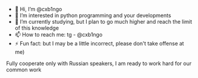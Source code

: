 - 👋 Hi, I’m @cxb1ngo
- 👀 I’m interested in python programming and your developments
- 🌱 I’m currently studying, but I plan to go much higher and reach the limit of this knowledge
- 📫 How to reach me: tg - @cxb1ngo
- ⚡ Fun fact: but I may be a little incorrect, please don't take offense at me)

Fully cooperate only with Russian speakers, I am ready to work hard for our common work
